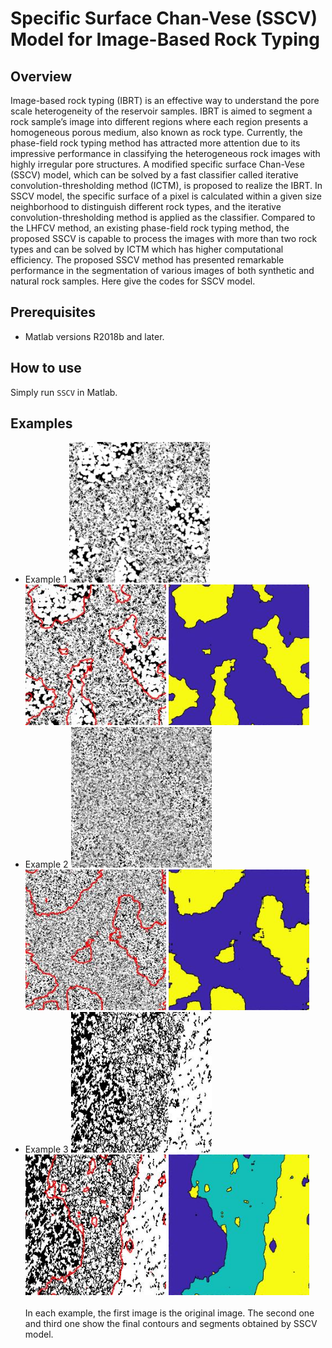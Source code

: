 # Specific Surface Chan-Vese (SSCV) Model for Image-Based Rock Typing
## Overview
Image-based rock typing (IBRT) is an effective way to understand the pore scale heterogeneity of the reservoir samples. IBRT is aimed to segment a rock sample’s image into different regions where each region presents a homogeneous porous medium, also known as rock type. Currently, the phase-field rock typing method has attracted more attention due to its impressive performance in classifying the heterogeneous rock images with highly irregular pore structures. A modified specific surface Chan-Vese (SSCV) model, which can be solved by a fast classifier called iterative convolution-thresholding method (ICTM), is proposed to realize the IBRT. In SSCV model, the specific surface of a pixel is calculated within a given size neighborhood to distinguish different rock types, and the iterative convolution-thresholding method is applied as the classifier. Compared to the LHFCV method, an existing phase-field rock typing method, the proposed SSCV is capable to process the images with more than two rock types and can be solved by ICTM which has higher computational efficiency. The proposed SSCV method has presented remarkable performance in the segmentation of various images of both synthetic and natural rock samples. Here give the codes for SSCV model.
## Prerequisites
* Matlab versions R2018b and later.
## How to use
Simply run `SSCV` in Matlab.
## Examples
* Example 1
<img src = "https://github.com/cyliu111/SSCV/blob/main/image/d1.jpg" width = "225"> <img src = "https://github.com/cyliu111/SSCV/blob/main/image/d1_contour.jpg" width = "225"> <img src = "https://github.com/cyliu111/SSCV/blob/main/image/d1_segments.jpg" width = "225">
* Example 2
<img src = "https://github.com/cyliu111/SSCV/blob/main/image/d2.jpg" width = "225"> <img src = "https://github.com/cyliu111/SSCV/blob/main/image/d2_contour.jpg" width = "225"> <img src = "https://github.com/cyliu111/SSCV/blob/main/image/d2_segments.jpg" width = "225">
* Example 3
<img src = "https://github.com/cyliu111/SSCV/blob/main/image/d3_o.jpg" width = "225"> <img src = "https://github.com/cyliu111/SSCV/blob/main/image/d3_contour.jpg" width = "225"> <img src = "https://github.com/cyliu111/SSCV/blob/main/image/d3_segments.jpg" width = "225"> <br> <br>
In each example, the first image is the original image. The second one and third one show the final contours and segments obtained by SSCV model.

